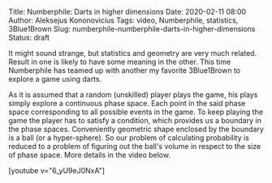 Title: Numberphile: Darts in higher dimensions
Date: 2020-02-11 08:00
Author: Aleksejus Kononovicius
Tags: video, Numberphile, statistics, 3Blue1Brown
Slug: numberphile-numberphile-darts-in-higher-dimensions
Status: draft

It might sound strange, but statistics and geometry are very much related.
Result in one is likely to have some meaning in the other. This time Numberphile
has teamed up with another my favorite 3Blue1Brown to explore a game using
darts.

As it is assumed that a random (unskilled) player plays the game, his plays
simply explore a continuous phase space. Each point in the said phase space
corresponding to all possible events in the game. To keep playing the game the
player has to satisfy a condition, which provides us a boundary in the phase
spaces. Conveniently geometric shape enclosed by the boundary is a ball (or a
hyper-sphere). So our problem of calculating probability is reduced to a problem
of figuring out the ball's volume in respect to the size of phase space. More
details in the video below.

[youtube v="6_yU9eJ0NxA"]
